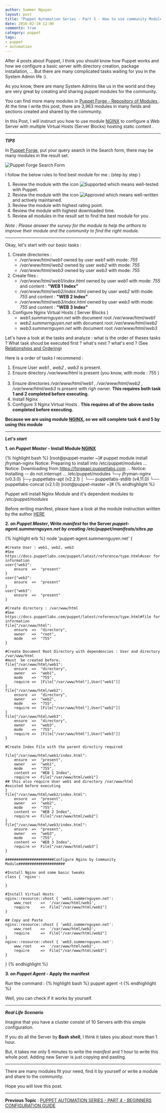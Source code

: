 ```yaml
---
author: Summer Nguyen
layout: post
title: "Puppet Automation Series - Part 5 - How to use community Module : Nginx"
date: 2016-02-16 12:00
comments: true
category: puppet
tags:
- puppet
- automation
---
```


After 4 posts about Puppet, I think you should know how Puppet works and how we configure a basic server with directory creation, package installation, ... But there are many complicated tasks waiting for you in the System Admin life :). 

As you know, there are many System Admins like us in the world and they are very great by creating and sharing puppet modules for the community. 

You can find more many modules in <a href="https://forge.puppetlabs.com/" target="tab">Puppet Forge - Repository of Modules </a>. At the time I write this post, there are 3,963 modules in many fields and sections created and shared by the community. 

In this Post, I will instruct you how to use module <a href="https://forge.puppetlabs.com/jfryman/nginx">NGINX</a> to configure a Web Server with multiple Virtual Hosts (Server Blocks) hosting static content .


---
***TIPS***

In <a href="https://forge.puppetlabs.com/">Puppet Forge</a>, put your query search in the Search form, there may be many modules in the result set. 

<img src="/images/puppet-series/puppet-forge-search-form.png" alt="Puppet Forge Search Form">

I follow the below rules to find best module for me : (step by step )

1. Review the module with the icon <img src="/images/puppet-series/puppet-forge-supported-icon.png" alt="Supported"> which means well-tested with Puppet. 
2. Review the module with the icon <img src="/images/puppet-series/puppet-forge-approved-icon.png" alt="Approved"> which means well-written and actively maintained. 
3. Review the module with highest rating point.
4. Review the module with highest downloaded time.
5. Review all modules in the result set to find the best module for you . 

*Note : Please answer the survey for the module to help the arthors to improve their module and the community to find the right module.*

---

Okay, let's start with our basic tasks : 

1. Create directories : 
	+ */var/www/html/web1* owned by user *web1* with mode: *755*
	+ */var/www/html/web2* owned by user *web2* with mode: *755*
	+ */var/www/html/web3* owned by user *web3* with mode: *755*
2. Create files : 
	+ */var/www/html/web1/index.html* owned by user *web1* with mode: *755* and content  : **"WEB 1 Index"**
	+ */var/www/html/web2/index.html* owned by user *web2* with mode: *755* and content  : **"WEB 2 Index"**
	+ */var/www/html/web3/index.html* owned by user *web3* with mode: *755* and content  : **"WEB 3 Index"**
3. Configure Nginx Virtual Hosts ( Server Blocks )
	+ *web1.summernguyen.net* with document root */var/www/html/web1*
	+ *web2.summernguyen.net* with document root */var/www/html/web2*
	+ *web3.summernguyen.net* with document root */var/www/html/web3*

Let's have a look at the tasks and analyze : what is the order of theses tasks ? What task shoud be executed first ? what's next ? what's end ? (See <a href="/puppet/2016/02/15/puppet-automation-series-part-4-beginners-configuration-guide/#puppet_relationship_and_ordering" target="tab">Relationships and Ordering</a>)


Here is a order of tasks I recommend : 

1. Ensure User *web1 , web2 , web3* is present.
2. Ensure directory */var/www/html* is present (you know, with mode : 755 ) .
3. Ensure directories */var/www/html/web1 , /var/www/html/web2 , /var/www/html/web3* is present with righ owner. **This requires both task 1 and 2 completed before executing.**
4. Install Nginx 
5. Configure 3 Nginx Virtual Hosts . **This requires all of the above tasks completed  before executing.**


**Because we are using module <a href="https://forge.puppetlabs.com/jfryman/nginx">NGINX</a>, so we will complete task 4 and 5 by using this module**

---

***Let's start***


**1. on *Puppet Master* - Install Module <a href="https://forge.puppetlabs.com/jfryman/nginx">NGINX</a>**

{% highlight bash %}
[root@puppet-master ~]# puppet module install jfryman-nginx
Notice: Preparing to install into /etc/puppet/modules ...
Notice: Downloading from https://forgeapi.puppetlabs.com ...
Notice: Installing -- do not interrupt ...
/etc/puppet/modules
└─┬ jfryman-nginx (v0.3.0)
  ├─┬ puppetlabs-apt (v2.2.1)
  │ └── puppetlabs-stdlib (v4.11.0)
  └── puppetlabs-concat (v2.1.0)
[root@puppet-master ~]# 
{% endhighlight %}

Puppet will install Nginx Module and it's dependent modules to */etc/puppet/modules*

Before writing manifest, please have a look at the module instruction written by the author <a href="https://forge.puppetlabs.com/jfryman/nginx" target="tab">HERE</a>

**2. on *Puppet Master*, Write *manifest* for the Server *puppet-agent.summernguyen.net by creating /etc/puppet/manifests/sites.pp***

{% highlight erb %}
node 'puppet-agent.summernguyen.net' {

	#Create User : web1, web2, web3
	#See https://docs.puppetlabs.com/puppet/latest/reference/type.html#user for information
	user{"web1":
		ensure	=>	"present"
	}
	user{"web2":
		ensure	=>	"present"
	}
	user{"web3":
		ensure	=>	"present"
	}

	#Create directory : /var/www/html
	#See https://docs.puppetlabs.com/puppet/latest/reference/type.html#file for information
	file{"/var/www/html":
		ensure	=>	"directory",
		owner	=>	"root",
		mode	=>	"755"
	}

	#Create Document Root Directory with dependencies : User and directory /var/www/html
	#must  be created before. 
	file{"/var/www/html/web1":
		ensure	=>	"directory",
		owner	=>	"web1",
		mode	=>	"755",
		require	=>	[File["/var/www/html"],User["web1"]]
	}		
	file{"/var/www/html/web2":
		ensure	=>	"directory",
		owner	=>	"web2",
		mode	=>	"755",
		require	=>	[File["/var/www/html"],User["web2"]]
	}		
	file{"/var/www/html/web3":
		ensure	=>	"directory",
		owner	=>	"web3",
		mode	=>	"755",
		require	=>	[File["/var/www/html"],User["web3"]]
	}

	#Create Index File with the parent directiry required
	
	file{"/var/www/html/web1/index.html":
		ensure	=>	"present",
		owner	=>	"web1",
		mode	=>	"755",
		content	=>	"WEB 1 Index",
		require	=>	File["/var/www/html/web1"] 
	## this also require User web1 and directory /var/www/html 
	#existed before executing
	}		
	file{"/var/www/html/web2/index.html":
		ensure	=>	"present",
		owner	=>	"web2",
		mode	=>	"755",
		content	=>	"WEB 2 Index",
		require	=>	File["/var/www/html/web2"]
	}		
	file{"/var/www/html/web3/index.html":
		ensure	=>	"present",
		owner	=>	"web3",
		mode	=>	"755",
		content	=>	"WEB 3 Index",
		require	=>	File["/var/www/html/web3"]
	}		
	
	######################Configure Nginx by Community Module#####################	
	
	#Install Nginx and some basic tweaks 
	class { 'nginx': 
	
	}

	#Install Virtual Hosts 
	nginx::resource::vhost { 'web1.summernguyen.net':
		www_root	=>	'/var/www/html/web1',
		require		=>	File["/var/www/html/web1"]
	}

	## Copy and Paste 
	nginx::resource::vhost { 'web2.summernguyen.net':
		www_root	=>	'/var/www/html/web2',
		require		=>	File["/var/www/html/web2"]
	}
	nginx::resource::vhost { 'web3.summernguyen.net':
		www_root	=>	'/var/www/html/web2',
		require		=>	File["/var/www/html/web3"]
	}
}
{% endhighlight %}


**3. on *Puppet Agent* - Apply the manifest**

Run the command : 
{% highlight bash %}
puppet agent -t 
{% endhighlight %}

Well, you can check if it works by yourself. 



---
***Real Life Scenario***

Imagine that you have a cluster consist of 10 Servers with this simple configuration. 

If you do all the Server by **Bash shell**, I think it takes you about more than 1 hour. 

But, it takes me only 5 minutes to write the *manifest*  and 1 hour to write this whole post. Adding new Server is just copying and pasting. 

---

There are many modules fit your need, find it by yourself or write a module and share to the community. 

Hope you will love this post.

---

**Previous Topic** : <a href="/puppet/2016/02/15/puppet-automation-series-part-4-beginners-configuration-guide/">PUPPET AUTOMATION SERIES - PART 4 - BEGINNERS CONFIGURATION GUIDE</a>
